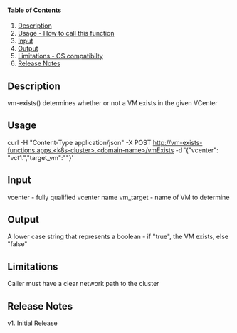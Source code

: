 #### Table of Contents

1. [Description](#description)
2. [Usage - How to call this function](#usage)
3. [Input](#input)
4. [Output](#output)
5. [Limitations - OS compatibilty](#limitations)
6. [Release Notes](#release_notes)


## Description
vm-exists() determines whether or not a VM exists in the given VCenter


## Usage
curl -H "Content-Type application/json" -X POST http://vm-exists-functions.apps.<k8s-cluster>.<domain-name>/vmExists -d '{"vcenter": "vct1.<domain-name>","target_vm":"<Server-Name>"}'


## Input
vcenter - fully qualified vcenter name
vm_target - name of VM to determine



## Output
A lower case string that represents a boolean - if "true", the VM exists, else "false"


## Limitations
Caller must have a clear network path to the cluster


## Release Notes
v1. Initial Release
